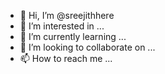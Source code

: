 - 👋 Hi, I’m @sreejithhere
- 👀 I’m interested in ...
- 🌱 I’m currently learning ...
- 💞️ I’m looking to collaborate on ...
- 📫 How to reach me ...

<!---
sreejithhere/sreejithhere is a ✨ special ✨ repository because its `README.md` (this file) appears on your GitHub profile.
You can click the Preview link to take a look at your changes.
--->
